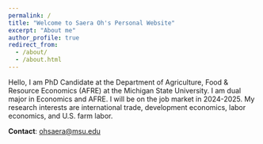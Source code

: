 ```yaml
---
permalink: /
title: "Welcome to Saera Oh's Personal Website"
excerpt: "About me"
author_profile: true
redirect_from: 
  - /about/
  - /about.html
---
```


Hello, I am PhD Candidate at the Department of Agriculture, Food & Resource Economics (AFRE) at the Michigan State University. I am dual major in Economics and AFRE. I will be on the job market in 2024-2025.
My research interests are international trade, development economics, labor economics, and U.S. farm labor. 

**Contact**: ohsaera@msu.edu





